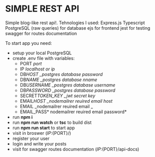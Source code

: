 # SIMPLE REST API

Simple blog-like rest api!.
Tehnologies I used:
Express.js
Typescript
PostgreSQL (raw queries) for database
ejs for frontend
jest for testing
swagger for routes documentation

To start app you need:

- setup your local PostgreSQL
- create .env file with variables:
  - PORT _port_
  - IP _localhost or ip_
  - DB*HOST \_postgres database password*
  - DB*NAME \_postgres database nname*
  - DB*USERNAME \_postgres database username*
  - DB*PASSWORD \_postgres database password*
  - SECRET*TOKEN_KEY \_jwt secret key*
  - EMAIL*HOST \_nodemailrer reuired email host*
  - EMAIL _nodemailrer reuired email _
  - EMAIL_PASS* nodemailrer reuired email password*
- run **npm i**
- run **npm run watch** or **tsc** to build dist
- run **npm run start** to start app
- visit in broswer (${IP}:${PORT}/)
- register your user
- login and write your posts
- visit for swagger routes documentation (${IP}:${PORT}/api-docs)
